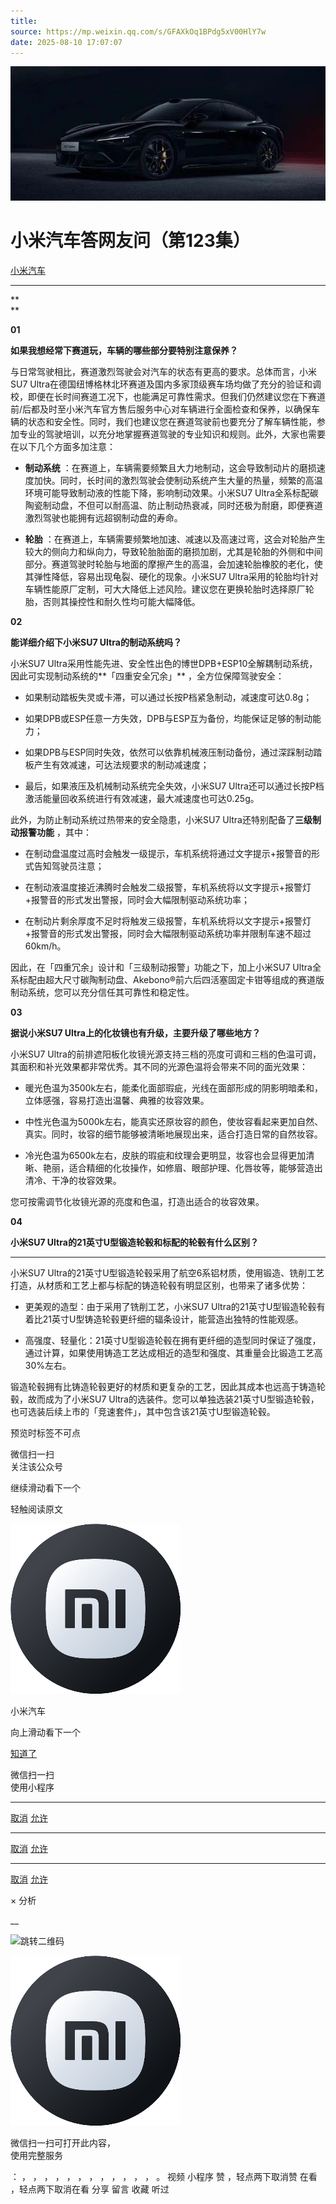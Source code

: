 ```yaml
---
title: 
source: https://mp.weixin.qq.com/s/GFAXkOq1BPdg5xV00HlY7w
date: 2025-08-10 17:07:07
---
```


![cover_image](images/img_f8535b26.jpg)


#  小米汽车答网友问（第123集）


[ 小米汽车 ](<javascript:void\(0\);>)

______

**  
**

**01**

**如果我想经常下赛道玩，车辆的哪些部分要特别注意保养？**

  
与日常驾驶相比，赛道激烈驾驶会对汽车的状态有更高的要求。总体而言，小米SU7 Ultra在德国纽博格林北环赛道及国内多家顶级赛车场均做了充分的验证和调校，即便在长时间赛道工况下，也能满足可靠性需求。但我们仍然建议您在下赛道前/后都及时至小米汽车官方售后服务中心对车辆进行全面检查和保养，以确保车辆的状态和安全性。同时，我们也建议您在赛道驾驶前也要充分了解车辆性能，参加专业的驾驶培训，以充分地掌握赛道驾驶的专业知识和规则。此外，大家也需要在以下几个方面多加注意：  

  * **制动系统** ：在赛道上，车辆需要频繁且大力地制动，这会导致制动片的磨损速度加快。同时，长时间的激烈驾驶会使制动系统产生大量的热量，频繁的高温环境可能导致制动液的性能下降，影响制动效果。小米SU7 Ultra全系标配碳陶瓷制动盘，不但可以耐高温、防止制动热衰减，同时还极为耐磨，即便赛道激烈驾驶也能拥有远超钢制动盘的寿命。

  * **轮胎** ：在赛道上，车辆需要频繁地加速、减速以及高速过弯，这会对轮胎产生较大的侧向力和纵向力，导致轮胎胎面的磨损加剧，尤其是轮胎的外侧和中间部分。赛道驾驶时轮胎与地面的摩擦产生的高温，会加速轮胎橡胶的老化，使其弹性降低，容易出现龟裂、硬化的现象。小米SU7 Ultra采用的轮胎均针对车辆性能原厂定制，可大大降低上述风险。建议您在更换轮胎时选择原厂轮胎，否则其操控性和耐久性均可能大幅降低。

  

**02**

**能详细介绍下小米SU7 Ultra的制动系统吗？**

小米SU7 Ultra采用性能先进、安全性出色的博世DPB+ESP10全解耦制动系统，因此可实现制动系统的**「四重安全冗余」** ，全方位保障驾驶安全：

  * 如果制动踏板失灵或卡滞，可以通过长按P档紧急制动，减速度可达0.8g；

  * 如果DPB或ESP任意一方失效，DPB与ESP互为备份，均能保证足够的制动能力；

  * 如果DPB与ESP同时失效，依然可以依靠机械液压制动备份，通过深踩制动踏板产生有效减速，可达法规要求的制动减速度；

  * 最后，如果液压及机械制动系统完全失效，小米SU7 Ultra还可以通过长按P档激活能量回收系统进行有效减速，最大减速度也可达0.25g。

此外，为防止制动系统过热带来的安全隐患，小米SU7 Ultra还特别配备了**三级制动报警功能** ，其中：

  * 在制动盘温度过高时会触发一级提示，车机系统将通过文字提示+报警音的形式告知驾驶员注意；

  * 在制动液温度接近沸腾时会触发二级报警，车机系统将以文字提示+报警灯+报警音的形式发出警报，同时会大幅限制驱动系统功率；

  * 在制动片剩余厚度不足时将触发三级报警，车机系统将以文字提示+报警灯+报警音的形式发出警报，同时会大幅限制驱动系统功率并限制车速不超过60km/h。

因此，在「四重冗余」设计和「三级制动报警」功能之下，加上小米SU7 Ultra全系标配由超大尺寸碳陶制动盘、Akebono®前六后四活塞固定卡钳等组成的赛道版制动系统，您可以充分信任其可靠性和稳定性。

  

**03**

**据说小米SU7 Ultra上的化妆镜也有升级，主要升级了哪些地方？**

小米SU7 Ultra的前排遮阳板化妆镜光源支持三档的亮度可调和三档的色温可调，其面积和补光效果都非常优秀。其不同的光源色温将会带来不同的面光效果：

  * 暖光色温为3500k左右，能柔化面部瑕疵，光线在面部形成的阴影明暗柔和，立体感强，容易打造出温馨、典雅的妆容效果。

  * 中性光色温为5000k左右，能真实还原妆容的颜色，使妆容看起来更加自然、真实。同时，妆容的细节能够被清晰地展现出来，适合打造日常的自然妆容。

  * 冷光色温为6500k左右，皮肤的瑕疵和纹理会更明显，妆容也会显得更加清晰、艳丽，适合精细的化妆操作，如修眉、眼部护理、化唇妆等，能够营造出清冷、干净的妆容效果。

您可按需调节化妆镜光源的亮度和色温，打造出适合的妆容效果。

  

****04****

**小米SU7 Ultra的21英寸U型锻造轮毂和标配的轮毂有什么区别？**

****

小米SU7 Ultra的21英寸U型锻造轮毂采用了航空6系铝材质，使用锻造、铣削工艺打造，从材质和工艺上都与标配的铸造轮毂有明显区别，也带来了诸多优势：

  * 更美观的造型：由于采用了铣削工艺，小米SU7 Ultra的21英寸U型锻造轮毂有着比21英寸U型铸造轮毂更纤细的辐条设计，能营造出独特的性能观感。

  * 高强度、轻量化：21英寸U型锻造轮毂在拥有更纤细的造型同时保证了强度，通过计算，如果使用铸造工艺达成相近的造型和强度、其重量会比锻造工艺高30%左右。

锻造轮毂拥有比铸造轮毂更好的材质和更复杂的工艺，因此其成本也远高于铸造轮毂，故而成为了小米SU7 Ultra的选装件。您可以单独选装21英寸U型锻造轮毂，也可选装后续上市的「竞速套件」，其中包含该21英寸U型锻造轮毂。

  

  

  

  

[](<>)[](<>)

预览时标签不可点

微信扫一扫  
关注该公众号

继续滑动看下一个

轻触阅读原文

![img_97d833da.jpg](images/img_97d833da.jpg)

小米汽车 

向上滑动看下一个

[知道了](<javascript:;>)

微信扫一扫  
使用小程序

****

[取消](<javascript:void\(0\);>) [允许](<javascript:void\(0\);>)

****

[取消](<javascript:void\(0\);>) [允许](<javascript:void\(0\);>)

****

[取消](<javascript:void\(0\);>) [允许](<javascript:void\(0\);>)

× 分析

__

![跳转二维码]()

![作者头像](images/img_97d833da.jpg)

微信扫一扫可打开此内容，  
使用完整服务

： ， ， ， ， ， ， ， ， ， ， ， ， 。 视频 小程序 赞 ，轻点两下取消赞 在看 ，轻点两下取消在看 分享 留言 收藏 听过